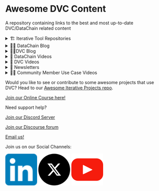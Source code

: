 # Awesome DVC Content
A repository containing links to the best and most up-to-date DVC/DataChain related content

<details markdown='1'><summary> 🏗️ Iterative Tool Repositories
</summary>

  [DVC](https://github.com/iterative/)

  [DataChain](https://github.com/iterative/DataChain)

  [CML](https://github.com/iterative/CML)

  [DVC VS Code Extension](https://github.com/iterative/vscode-dvc)
  
</details>

<details markdown='1'><summary>✍🏼 DataChain Blog
</summary> 
  
  [As GenAI Fever Fades - Time to Prioritize Robust Engineering Over Overblown Promises]( https://datachain.ai/blog/robust-engineering-over-overblown-promises) - The data stack generation is determined by a blend of emerging technologies and the applications they enable. We are now entering a new phase of data stack development, characterized by the adoption of foundational models, generative processes, faster time-to-value, and reduced data demands.
  
  [Scalable PDF Document Processing with DataChain and Unstructured.io](https://datachain.ai/blog/datachain-unstructured-pdf-processing) - The open source versions of DataChain and Unstructured.io can work together to scale PDF document processing. In this tutorial you will learn the steps to accomplish this including, how to create and save the DataChain, defining the UDF, and how DataChain versioning works.
  
  [Post-modern AI Data Stack](https://datachain.ai/blog/post-modern-ai-data-stack) - The data stack generation is determined by a blend of emerging technologies and the applications they enable. We are now entering a new phase of data stack development, characterized by the adoption of foundational models, generative processes, faster time-to-value, and reduced data demands.
  
  [You Do the Math: Fine Tuning Multimodal Models (CLIP) to Match Cartoon Images to Joke Captions](https://datachain.ai/blog/multimodal-clip-fine-tuning) - This tutorial shows how to fine tune multimodal models like CLIP to match images to text captions, using cartoons and their joke captions from The New Yorker caption contest.
  We tested the structured output capabilities of Google Gemini Pro, Anthropic Claude, and OpenAI GPT. In their best-performing configurations, all three models can generate structured outputs on a scale of thousands of JSON objects. However, the API capabilities vary significantly in the effort required to prompt the models to produce JSONs and in their ability to adhere to the suggested data model layouts
  
  [Announcing DataChain](https://datachain.ai/blog/datachain-release) - We are introducing DataChain - a new open-source tool that greatly complements DVC to data preparation and dataset curation via local ML models and LLM API calls.
  
  [Dataset Factory - A Toolchain for Generative Computer Vision Datasets](https://datachain.ai/blog/dvcx-dataset-factory-paper) - Data-Centric AI brings new challenges with cost and scale of data curation. Our latest tool DataChain solves these challenges where traditional MLOps tools fall short. This research paper discusses our approach.
  
  </details>

<details markdown='1'><summary>✍🏼DVC Blog
</summary> 
  
  [Tutorial: Scalable and Distributed ML Workflows with DVC and Ray (Part 1)](https://datachain.ai/blog/dvc-ray) - Training Models at scale require advanced tools that manage complexity while ensuring efficiency. This tutorial introduces you to integrating DVC with Ray, turning them into your go-to toolkit for creating automated, scalable, and distributed ML pipelines.
  
  [Tutorial: Scalable and Distributed ML Workflows with DVC and Ray on AWS (Part 2)](https://datachain.ai/blog/dvc-ray-part-2) - In part 2 of the tutorial on DVC with Ray.io, you will learn how to set up a Ray Cluster on AWS to run cloud-based distributed computing with focus on managing increased complexity and leveraging cloud infrastructure to maximize the efficiency and performance of your ML experiments.

  [Running DVC on a SLURM Cluster](https://datachain.ai/blog/dvc-slurm-cluster-exscientia) - For many ML projects, there comes a point when local development hits the wall and we need to scale up the underlying compute resources. Maybe the dataset grows too large for your primary workstation or the deep learning model requires several high-end GPUs. This should be a routine transition for ML developers, and one to which they shouldn’t have to give much thought. In this blog post, we’ll explain our approach to remote DVC experiments on a SLURM cluster and share some code to get you started with the same.

  [Tutorial: Automate Data Validation and Model Monitoring Pipelines with DVC and Evidently](https://datachain.ai/blog/automate-data-validation-and-model-monitoring-with-evidently-and-dvc) - Imagine you're in charge of weekly batch scoring jobs in a retail setting, where accurately predicting customer behavior is crucial. The challenge? Ensuring your machine learning models remain precise and efficient as time progresses, and verifying that your data consistently reflects the real-world scenario. This tutorial will equip you with the skills to use DVC and Evidently, transforming them into powerful allies for automating data validation and model monitoring pipelines. Tailored for Data Scientists, ML Engineers, MLOps professionals, and Team Leads, this guide offers a streamlined approach to boost and sustain your model's performance in the ever-evolving business landscape.

  [Integrating DVC and Git LFS via libgit2 filters](https://datachain.ai/blog/dvc-git-lfs) - Learn how the latest DVC release (version 3.31.0) now supports reading Git LFS objects, allowing users to import files from platforms like Hugging Face without additional dependencies. The implementation utilizes the Dulwich and pygit2 libraries, providing compatibility with Git LFS within DVC and enhancing its capabilities in managing datasets across Git repositories.

  [Leveraging LLMs in Chatbots: The DVC Approach](https://datachain.ai/blog/leveraging-llms-in-chatbots-the-dvc-approach) - This post explores how the Data Version Control (DVC) tool can enhance the efficiency and organization in designing LLM applications, using a Retrieval-Augmented Generation (RAG) chatbot as an example. This chatbot uses the RAG approach for its computational efficiency, provides cited sources for its answers, and leverages DVC features such as rollback capability, preventing redundant computations, and visual representation through a Directed Acyclic Graph (DAG).

  [Fine-Tuning Large Language Models with a Production-Grade Pipeline](https://datachain.ai/blog/finetune-llm-pipeline-dvc-skypilot) - In this post, we’ll walk through an end-to-end production ML pipeline for fine-tuning large language models using several key technologies: DVC for reproducible pipelines and efficient dataset versioning, SkyPilot for launching cloud compute resources on demand, HuggingFace Transformers and other libraries for efficient transformer model training, and quantization techniques like PEFT and QLoRA for reduced precision and memory usage.

  [The DVC 3.0 Stack: Beyond the Command Line](https://datachain.ai/blog/dvc-3.0-ml-experiments-data-versioning) - DVC has brought engineering best practices to the ML and data world, making model development more standardized and reproducible. Now we want to make it work when the command line isn't the right fit, and it's easier to work in code, an IDE, or on the web. This doesn't mean we forgot about DVC fundamentals — data versioning is the core of what we do.
  
  
  </details>


<details markdown='1'><summary>🎥 DataChain Videos 
</summary> 
    
  [Fine-tuning Multimodal Models (CLIP) with DataChain to Match Joke Captions to Images](https://youtu.be/KipLiOy7O54) - Learn how to fine-tune multimodal models like CLIP using DataChain in this comprehensive tutorial. Technical Product Manager, Dave Berenbaum walks you through: ingesting and processing image and text data, joining datasets using DataChain, calculating image-text similarities with CLIP, fine-tuning CLIP on custom datasets, and evaluating model performance before and after fine-tuning
  
  [Scalable PDF Processing with DataChain and Unstructured.io](https://youtu.be/yjzcPCSYKEo) - In this video, Tibor Mach demonstrates how to efficiently process large collections of documents using DataChain and Unstructured.io, two powerful open-source Python libraries. Learn how to clean text, create chunks, and generate vector embeddings for 10 to 1 million documents in just 65 lines of code!
  
  [Data Versioning in Generative AI: A Pathway to Cost Effective ML + Demo](https://youtu.be/Y9cEDSKGRlg) - Dmitry Petrov, CEO of Iterative, and creator of DVC, will present the challenges of data management in the GenAI era. He will discuss some of the key learnings from the last five years from our Community using DVC in the AI environment. This has led us to build DVCx, which offers extended capabilities to DVC, and a path forward to provide cost-effective data versioning of all the unstructured data of Generative AI (images, text, video, audio, multi-modal, etc). Dmitry will give a live demo of the new features of the tool!

  [Subscribe to our YouTube Channel](https://www.youtube.com/@dvcorg8370/videos)

</details>

<details markdown='1'><summary>🎥 DVC Videos
</summary> 
  
  [GitOps Best Practices: DVC Studio Model Registry for ML Development](https://youtu.be/T7MBFpnSr9Q) - Do you have a lot of models that you need to keep track of, monitor their states and share with your team? Jelle Bouwman, gives and in-depth tutorial on how to do just that with the DVC Studio Model Registry.  What makes the DVC Studio Model Registry special is its GitOps approach.  All model versions and their stages are tracked with commits and Git tags, merging your machine learning process with the best practices in software engineering.

  [DVC +  Git LFS for Seamless Hugging Face Model and Data Versioning](https://youtu.be/CHJYVmBrPdg) - Peter Rowlands, member of the DVC Core Team of engineers, shows of the new integration he built with Git LFS.  This integration enables any files stored with Git LFS to know easily be imported with DVC and versioned and tracked with DVC.  He shows the difference in how it worked with Hugging Face models and datasets before and after the release of 3.30  when the feature was added.  Now there's nothing holding you back from being able to reproduce all the great work you are doing with Hugging Face models and datasets and any other Git LFS stored files!

  [Applying GitOps Principles at Every Step of an E2E MLOps Project - A Workshop](https://youtu.be/2slmdfd73Rc) - With the emergence of IaC (infrastructure as code) tools, we have seen GitOps become an increasingly popular DevOps pattern that facilitates automation, reproducibility, and security. While hugely beneficial, applying the same principles in MLOps is not straightforward due to the specific aspects of the field such as the need to work with large amounts of data and the experimental nature of ML development. In this workshop, Tibor Mach will shows how we can bridge these gaps by using tools such as DVC. Step by step, he'll help you create an end-to-end MLOps pipeline that is centered around the Git repository as its single source of truth.

  [How to Turn Your IDE into a Machine Learning Experimentation Platform with the DVC ext for VS Code](https://youtu.be/6KtIRVfr61E) - Tapa Dipti Sitaula gives a tutorial on how to get started with the DVC Extension for VS Code.  She takes you through step by step from installing the plug-in to running, modifying, queueing, and viewing the results of your experiments in the experiment table and visualizing with plots.

  [Transforming a Jupyter Notebook into a Reproducible Pipeline for ML Experiments](https://youtu.be/sDhpIZQXe-w) - Rob De Wit's latest talk on transforming a Jupyter Notebook into a Reproducible Pipeline with DVC was presented at PyCon USA 2023.  In this project, he creates Pokemon Sprites with Stable Diffusion and LoRA in the Jupyter Notebook and then moves then sets up the stages from the notebook into a DVC pipeline to run experiments.  Finally, he shows a quick overview of the DVC Extension for VS Code. 

  [Best MLOps Practices for Building End-to-End Machine Learning Computer Vision Projects](https://youtu.be/E26IaD7bNXg) - In this workshop with DataTalks Club, we’ll build an end-to-end Computer Vision system using MLOps tools DVC, CML, the DVC extension for VS Code, and Iterative Studio along with Fast AI, nvtop and Docker.

  [Subscribe to our YouTube Channel](https://www.youtube.com/@dvcorg8370/videos)


</details>


<details markdown='1'><summary>📰 Newsletters
</summary> 
  Our newsletters contain the latest in content from the team, what we're looking at in the industry, and a list of recent content produced by our fantastic community!  
  
  [Subscribe to the email newsletter](https://dvc.us10.list-manage.com/subscribe?u=a08bf93caae4063c4e6a351f6&id=24c0ecc49a)

  [Subscribe to the LinkedIn version](https://www.linkedin.com/build-relation/newsletter-follow?entityUrn=7066535890772242432)

  ---

  [October 2024 DVC Pulse](https://mailchi.mp/2bfbec7a31c4/october-24-newsletter)

  [August 2024 DVC Pulse](https://mailchi.mp/776bcdf24789/august-24-newsletter)

  [June 2024 DVC Pulse](https://mailchi.mp/1eaa3be8da82/june-24)

  [May 2024 DVC Pulse](https://mailchi.mp/8aab124f7224/may-24)

  [April 2024 DVC Pulse](https://mailchi.mp/5a03ec411585/april-24)

  [February 2024 Newsletter](https://mailchi.mp/b8dff9b5eead/february-24)

  [January 2024 Newsletter](https://mailchi.mp/d5cecb2320cf/january-2024)

  [December 2023 Newsletter](https://mailchi.mp/cdc1ac146bc4/december23)

  [November 2023 Newsletter](https://mailchi.mp/65a73d280db4/november23)

  [Subscribe to the email newsletter](https://dvc.us10.list-manage.com/subscribe?u=a08bf93caae4063c4e6a351f6&id=24c0ecc49a)

  [Subscribe to the LinkedIn version](https://www.linkedin.com/build-relation/newsletter-follow?entityUrn=7066535890772242432)
  

</details>

<details markdown='1'><summary>🫶🏻 Community Member Use Case Videos
</summary> 

  [Building Ethical AI: Leveraging DVC for Transparency and Trust in LLM Applications](https://youtube.com/live/Q1vBxzkrJec?feature=share) - In an era where AI technologies are pervasive, ensuring their ethical deployment is paramount. Join Beth Rudden, CEO of Bast AI and renowned ethical AI leader, as she explores the critical role of transparency and trust in AI development.

  [Achieving Production Level Performance in RAG with DSPy, Parea, and DVC](https://youtube.com/live/RBeZ2nXz7wA?feature=share) - RAG PoCs are easy but production-level performance is hard. Jointly optimizing retrieval and generation is a time-consuming process with backtracking the best solution being even harder. What if you could focus solely on defining the architecture of your RAG pipeline? Joschka Braun shows us how to iterate on RAG apps with DSPy, DVC & Parea.

  [Panel Discussion on Regulation and the Imperative for Reproducibility and Standardization in AI/ML](https://youtube.com/live/eHf4hgZ2BGo?feature=share) - Join us for a thought-provoking and insightful virtual gathering as we delve into questions surrounding the Regulation of AI/ML and the need for Reproducibility and Standardization of processes in light of those regulations.  Our panelists, Alexander Hasha, Estefania Baretto Ojeda, and Charles Vardeman hail from the worlds of Finance and Banking, Drug Discovery, and Academia, areas at the forefront of navigating the regulation of AI/ML. They will share their perspectives on these issues through the lens of their experience in their industries.  

  [Expert Insights on Developing Safe, Secure, And Trustworthy AI](https://youtube.com/live/awTeSmaYyCo?feature=share)  - Charles Vardeman joins us from the University of Notre Dame where he is a Computational Scientist in the Center for Research Computing and a Research Assistant Professor of Computer Science Engineering. He will share with us his team's Trusted AI (TAI) lessons learned two years into the course of their US Federally funded TAI research projects. The team created a framework for Trustworthy AI that automates setup so that developers and decision-makers can focus their efforts on strategy and innovation instead of wrangling the complexities of setting up such a system. This framework covers, Privacy, Sustainability, Accountability, Explainability, Safety and robustness, and Fairness issues at every part of the operational environment. It leverages GitOps and a Data-centric approach as foundational components to automate and streamline the development pipeline and achieve Trustworthy AI.
  
 [Great Practices for Retrieval Augmented Generation in Production](https://youtu.be/vZTvzEuOhMk) - While it has recently become widely accessible to develop a Proof-Of-Concept for Retrieval Augmented Generation (RAG) using OpenAI and one of the various open-source contributions on the topic, transitioning to a production-ready pipeline presents its own set of challenges. In this talk, Noé Achache will share great practices for building a RAG product based on his experience developing Hikari, a bot utilized by hundreds of individuals within the Theodo Group, which continuously ingests documents from the group, such as those from Notion or HubSpot. These practices include (but are not limited to) using a Directed Acyclic Graph (DAG) for continuous document ingestion (e.g., with Airflow), iterating on prompts, chunks, models, and more (e.g., with DVC), as well as understanding when, why, and how to switch to open-source models.

 [How to Choose a Vector Database](https://youtube.com/live/aX_hdQEintc) - Noé Achache of Theodo - Data & AI joins us to present How to Choose a Vector Database in 2023.  Noé explores the evolving landscape of vector databases in the context of rising interest in LLMs and Generative AI. He offers a comparison of various vector databases, advising readers on choosing between integrated vector search tools like PGVector and knn search for existing databases versus dedicated vector databases such as Pinecone, Qdrant, Weaviate, Milvus, and ChromaDB, for cost and latency concerns.

 [MLOps: The Strategic Compass for AI-Driven Enterprises](https://youtu.be/AdmtbwOyTS0) - As AI continues to reshape industries, the challenge lies in efficiently deploying and scaling these solutions. MLOps, the fusion of Machine Learning and operational practices, offers a strategic guide for AI-driven enterprises. Drawing from over a decade of experience, we’ll share industry insights on applying MLOps, contrasting the theory with its practical application. In this talk, Diego Kiedanski of TryoLabs discusses the challenges they’ve faced, the lessons learned, and the issues they are yet to resolve. He also highlights MLOps’ role in translating AI’s potential into business results and discusses the critical human element, touching on both technical and organizational changes required for successful implementation.

 [ZnTrack: DVC Machine Learning Pipelines in Python and Jupyter Notebooks](https://youtu.be/7ZgBydEPHwA) - Fabian Zills, PhD Student at the University of Stuttgart, presents on ZNTrack, a way to create, run, and benchmark DVC Pipelines in Python.

[Data Versioning: Towards Reproducibility in Machine Learning](https://youtu.be/P5Eqyl38buk) - Nicolás Eiris, Machine Learning Engineer at Tryolabs, presents the "Data Versioning: Towards Reproducibility in Machine Learning" tutorial at the May 2022 Embedded Vision Summit.

[From Notebook to Pipeline in No time with LineaPy and DVC](https://youtu.be/tA5olYLjHPA) - Community member Thomas Fraunholz presents how to use LineaPy to transform your notebook into a reproducible pipeline with DVC at PyCon/PyData Berlin.  

[How to Use DVC for Applications in ML Drug Discovery Pipelines|(https://youtu.be/XPawEJRGr9c) - Community member Estefania Barreto-Ojeda shares how they use DVC at Cyclica for Applications in ML Drug Discovery Pipelines.  This talk was originally given  @PyDataTV   NYC in the Fall of 2022.

[Zero to MLOps Hero: How to be more awesome through open source](https://youtu.be/0RJUnD9nHnw) - Matt Squire of Fuzzy Labs joined us sharing his view on open-source MLOps tools. Matt breaks down the tool space into categories of SaaS platforms, fully open source, and partly open source tools. He describes how they define open source and why they think open source is the best choice in the MLOps space, which includes its traits of being flexible, ownable, cost-effective, and agile.

[Continuous Machine Learning at Billie: Using CML for training financial data](https://youtu.be/0MDrweODzw8) - Gennaro Tedesco shows us how he has built CML into his MLOps workflows at Billie.io to automate processes and save time processing their financial data. In addition, he created a plug-in to use DVC from within neovim. If you're a neovim lover, checkout the repo here and join us at the Meetup: https://github.com/gennaro-tedesco/nvim-dvc

[How to use DVC, PyCaret, and FastAPI for Machine Learning Workflow](https://youtu.be/FGrSQcEvg9E) - In this video, Tezan Sahu will show you how to use DVC, PyCaret and FastAPI to create a machine learning workflow that covers data and model versioning, experimentation with ML models and deployment of models as web APIs.

[Continuous Computer Vision with DVC, CML, and DeepChecks at DeepXHub.com](https://youtu.be/GEpmbgR9dLo) - Dmytro Filatov, CEO of DeepXHub presents Continous Computer Vision with DVC, CML and DeepChecks.  This presentation is a great example of a real-life use case in computer vision using DVC, CML, and DeepChecks.  Dmytro reviews the major pain points of what life was like for his team before using DVC and CML and the gains that they have received since using the tools.

[Designing a Model Registry with Legacy Systems Using DVC and GTO with Francecso Calcavecchia](https://youtu.be/OqLS3dKer_E) - Francesco has contributed a ton to GTO ([https://iterative.ai/gto](https://iterative.ai/gto)), one of the components of our [MLEM.ai](http://mlem.ai/) tool to help create a model registry and then easily package and deploy your models for production, all while tracking everything with Git.

[Running Parallel Pipelines with DVC and TPI by Sami Jawhar](https://youtu.be/X3M1UfMn2Kk) - Community champion Sami Jawhar joins us to present how he solved running parallel pipelines with DVC and TPI in his work for Kernel (https://kernel.com).  Sami gives an overview of the problem he was trying to solve (a vast amount of data and the need for parallel processing) and the context and constraints under which he operates.  If you are working with on-prem constraints this may be a good solution for you to review! He shows the details of his solution, coined "Neuromancer" after the famous sci-fi novel, and answers questions along the way.  We love seeing the ingenuity of our Community members with our tools!

[Collaboration Challenges in ML-Enabled Systems with Nadia Nahar](https://youtu.be/FKdVSNfnD_M) - Nadia Nahar, Software Engineering Ph.D. Student at Carnegie Mellon, discuss with us her recently published work entitled: Collaboration Challenges in Building ML-Enabled Systems: Communication, Documentation, Engineering, and Process (https://arxiv.org/pdf/2110.10234.pdf), in which she and her colleagues interviewed 45 ML practitioners from 28 industries to learn about the challenges they face when building ML-enabled systems. This year-long research received ACM SIGSOFT Distinguished Paper Award in the International Conference on Software Engineering (ICSE) 2022.

</details>

Would you like to see or contribute to some awesome projects that use DVC?  Head to our [Awesome Iterative Projects repo](https://github.com/iterative/awesome-iterative-projects).

[Join our Online Course here!](https://learn.dvc.ai)

Need support help?

[Join our Discord Server](https://discordapp.com/invite/dvwXA2N)

[Join our Discourse forum](https://discuss.dvc.org/)

[Email us!](support@dvc.org)


Join us on our Social Channels:
 
[![](https://github.com/iterative/DVC-content/blob/main/images/50-li-icon.svg)](https://www.linkedin.com/company/dvc-ai) [![](https://github.com/iterative/DVC-content/blob/main/images/50-x-icon.svg)]([https://x.com/DVCorg) [![](https://github.com/iterative/DVC-content/blob/main/images/50-yt-icon.svg)]([https://www.youtube.com/@dvcorg8370)
 
 </details>
